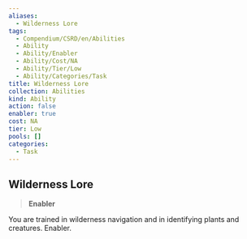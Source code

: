 ```yaml
---
aliases:
  - Wilderness Lore
tags:
  - Compendium/CSRD/en/Abilities
  - Ability
  - Ability/Enabler
  - Ability/Cost/NA
  - Ability/Tier/Low
  - Ability/Categories/Task
title: Wilderness Lore
collection: Abilities
kind: Ability
action: false
enabler: true
cost: NA
tier: Low
pools: []
categories:
  - Task
---
```

## Wilderness Lore  
>**Enabler**
  
You are trained in wilderness navigation and in identifying plants and creatures. Enabler.